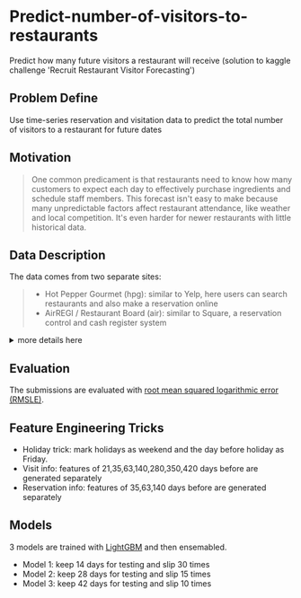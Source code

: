 # Predict-number-of-visitors-to-restaurants
Predict how many future visitors a restaurant will receive (solution to kaggle challenge 'Recruit Restaurant Visitor Forecasting')

## Problem Define
Use time-series reservation and visitation data to predict the total number of visitors to a restaurant for future dates

## Motivation
> One common predicament is that restaurants need to know how many customers to expect each day to effectively purchase ingredients and schedule staff members. This forecast isn't easy to make because many unpredictable factors affect restaurant attendance, like weather and local competition. It's even harder for newer restaurants with little historical data.




## Data Description
The data comes from two separate sites:
> - Hot Pepper Gourmet (hpg): similar to Yelp, here users can search restaurants and also make a reservation online
> - AirREGI / Restaurant Board (air): similar to Square, a reservation control and cash register system

<details><summary>more details here</summary><p>

air_reserve.csv
>This file contains reservations made in the air system. Note that the reserve_datetime indicates the time when the reservation was created, whereas the visit_datetime is the time in the future where the visit will occur.
> - air_store_id: the restaurant's id in the air system
> - visit_datetime: the time of the reservation
> - reserve_datetime: the time the reservation was made
> - reserve_visitors: the number of visitors for that reservation

hpg_reserve.csv
> This file contains reservations made in the hpg system.
> - hpg_store_id: the restaurant's id in the hpg system
> - visit_datetime: the time of the reservation
> - reserve_datetime: the time the reservation was made
> - reserve_visitors: the number of visitors for that reservation

air_store_info.csv
>This file contains information about select air restaurants. Column names and contents are self-explanatory.
> - air_store_id
> - air_genre_name
> - air_area_name
> - latitude
> - longitude
>Note: latitude and longitude are the latitude and longitude of the area to which the store belongs

hpg_store_info.csv
>This file contains information about select hpg restaurants. Column names and contents are self-explanatory.
> - hpg_store_id
> - hpg_genre_name
> - hpg_area_name
> - latitude
> - longitude
>Note: latitude and longitude are the latitude and longitude of the area to which the store belongs

store_id_relation.csv
>This file allows you to join select restaurants that have both the air and hpg system.
> - hpg_store_id
> - air_store_id

air_visit_data.csv
>This file contains historical visit data for the air restaurants.
> - air_store_id
> - visit_date 
> - visitors: the number of visitors to the restaurant on the date

date_info.csv
>This file gives basic information about the calendar dates in the dataset.
> - calendar_date
> - day_of_week
> - holiday_flg: if this day is a holiday in Japan

</p></details>

## Evaluation
The submissions are evaluated with [root mean squared logarithmic error (RMSLE)](https://www.quora.com/What-is-the-difference-between-an-RMSE-and-RMSLE-logarithmic-error-and-does-a-high-RMSE-imply-low-RMSLE).

## Feature Engineering Tricks
- Holiday trick: mark holidays as weekend and the day before holiday as Friday. 
- Visit info: features of 21,35,63,140,280,350,420 days before are generated separately  
- Reservation info: features of 35,63,140 days before are generated separately 

## Models
3 models are trained with [LightGBM](https://github.com/Microsoft/LightGBM) and then ensemabled.
- Model 1: keep 14 days for testing and slip 30 times
- Model 2: keep 28 days for testing and slip 15 times
- Model 3: keep 42 days for testing and slip 10 times

